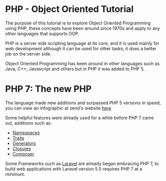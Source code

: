 # PHP - Object Oriented Tutorial
The purpose of this tutorial is to explore Object Oriented Programming using PHP, these concepts have been around since 1970s and apply to any other languages that supports OOP.

PHP is a server side scripting language at its core, and it is used mainly for web development although it can be used for other tasks, it does a better job on the server side.

Object Oriented Programming has been around in other languages such as Java, C++, Javascript and others but in PHP it was added to PHP 5. 


# PHP 7: The new PHP
The language made new additions and surpassed PHP 5 versions in speed, you can view an infographic at zend's website [here](http://www.zend.com/en/resources/php7_infographic/)

Some helpful features were already used for a while before PHP 7 came out, additions such as:
* [Namespaces](http://php.net/manual/en/language.namespaces.php)
* [Traits](http://php.net/manual/en/language.oop5.traits.php)
* [Generators](http://php.net/manual/en/language.generators.overview.php)
* [Closures](http://php.net/manual/en/class.closure.php)
* [Composer](https://getcomposer.org/doc/00-intro.md)

Some Frameworks such as [Laravel](https://laravel.com/) are already began embracing PHP 7, to build web applications with Laravel version 5.5 requires PHP 7 at a minimum.

